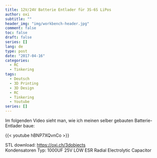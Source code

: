 ```yaml
---
title: 12V/24V Batterie Entlader für 3S-6S LiPos
author: oxi
subtitle: ""
header_img: "img/workbench-header.jpg"
comment: false
toc: false
draft: false
series: []
lang: de
type: post
date: "2017-04-16"
categories:
  - RC
  - Tinkering
tags:
  - Deutsch
  - 3D Printing
  - 3D Design
  - RC
  - Tinkering
  - Youtube
series: []
---
```

Im folgenden Video sieht man, wie ich meinen selber gebauten Batterie-Entlader baue:

{{< youtube hBNP7XQvnCo >}}

STL download: <a href="https://oxi.ch/3dobjects" target="_blank">https://oxi.ch/3dobjects</a><br />
Kondensatoren Typ: 1000UF 25V LOW ESR Radial Electrolytic Capacitor
